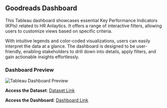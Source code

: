 ## Goodreads Dashboard

This Tableau dashboard showcases essential Key Performance Indicators (KPIs) related to HR Anlaytics. It offers a range of interactive filters, allowing users to customize views based on specific criteria.

With intuitive legends and color-coded visualizations, users can easily interpret the data at a glance. The dashboard is designed to be user-friendly, enabling stakeholders to drill down into details, apply filters, and gain actionable insights effortlessly.

### Dashboard Preview

![Tableau Dashboard Preview[]()](https://github.com/NaveenJunjur/My_Portfoilio/blob/main/Tableau_Projects/02-Goodreads%20Dashboard/Images/Goodreads%20Dashboard.PNG)



**Access the Dataset**: [Dataset Link]()
  
**Access the Dashboard**: [Dashboard Link]()
